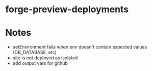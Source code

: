 # forge-preview-deployments

# Notes

- setEnvironment fails when env doesn't contain expected values (DB_DATABASE, etc)
- site is not deployed as isolated
- add output vars for github
